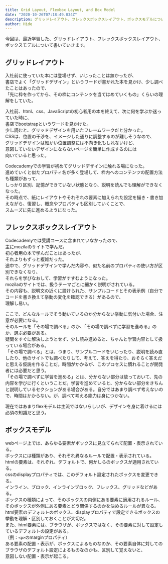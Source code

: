 ```yaml
---
title: Grid Layout, Flexbox Layout, and Box Model  
date: "2020-10-26T07:18:49.034Z"
description: グリッドレイアウト、フレックスボックスレイアウト、ボックスモデルについて。
author: Hide
---
```



今回は、最近学習した、グリッドレイアウト、フレックスボックスレイアウト、ボックスモデルについて書いていきます。

## グリッドレイアウト
入社前に使っていた本には登場せず、いじったことは無かったが、  
書店でよく「グリッドデザイン」というワードが書かれた本を見かけ、少し調べたことはあったので、  
「先に枠を作ってから、その枠にコンテンツを当てはめていくもの」くらいの理解をしていた。  

入社前、html、css、JavaScriptの初心者用の本を終えて、次に何を学ぶか迷っていた時に、  
書店でbootstrapというワードを見かけた。  
少し読むと、グリッドデザインを用いたフレームワークだと分かった。  
CSSは、位置の干渉を、イメージした通りに調整するのが難しそうなので、  
グリッドデザインは細かい位置調整には不向き化もしれないけど、  
意図していないデザインにならないページを簡単に作成するのには  
向いていると思った。

Codecademyでの学習が初めてグリッドデザインに触れる場になった。  
進めていくと似たプロパティ名が多く登場して、枠内へのコンテンツの配置方法も種類があって、  
しっかり区別、記憶ができていない状態となり、説明を読んでも理解ができなくなった。  
その時点で、紙にレイアウトやそれぞれの要素に加えられた設定を描き・書き加えながら、復習し、概念やプロパティも区別していくことで、  
スムーズに先に進めるようになった。  

## フレックスボックスレイアウト
Codecademyでは受講コースに含まれていなかったので、  
主にmozilaのサイトで学んだ。  
初心者用の本で学んだことはあったが、  
それよりもずっと複雑だった。  
途中で、グリッドデザインで学んだ内容や、似た名前のプロパティの使い方が区別できなくなり、  
それらを学びなおして、学習がすすむようになった。  
mozilaのサイトでは、扱うテーマごとに細かく説明がされている。  
その内容も、説明文の近くに設けられた、サンプルコードとその表示例（自分でコードを書き換えて挙動の変化を確認できる）があるので、  
理解し易い。  

ここで、どんなルールでそう動いているのか分からない挙動に気付いた場合、注意が必要になる。  
そのルールを「その場で調べる」のか、「その場で調べずに学習を進める」のか、選ぶ必要がある。  
疑問をすぐに解決しようとせず、少し読み進めると、ちゃんと学習内容として扱っている場合がある。  
「その場で調べる」とは、つまり、サンプルコードをいじったり、説明を読み直したり、他のサイトでも調べたりして、考えて、答えを得たり、おそらく答えだと思える仮説を作ることだ。時間がかかるが、このプロセスに慣れることが開発者には必要だと思う。  
「その場で調べずに学習を進める」とは、分からない部分は放っておいて、先の内容を学びに行くということだ。学習を進めていると、分からない部分をきちんと説明しているセクションがある場合がある。自分ではあまり調べず考えないので、時間はかからない。が、調べて考える能力は身につかない。  

現在ではあまりflexモデルは主流ではないらしいが、デザインを身に着けるには必須の知識だと思う。  

## ボックスモデル
webページ上では、あらゆる要素がボックスに見立てられて配置・表示されている。  
ボックスには種類があり、それぞれ異なるルールで配置・表示されている。  
htmlの要素は、それぞれ、デフォルトで、何かしらのボックスが適用されている。  
cssのdisplayプロパティでは、このデフォルト設定されたボックスを変更できる。  
インライン、ブロック、インラインブロック、フレックス、グリッドなどがある。  
ボックスの種類によって、そのボックスの内側にある要素に適用されるルール、そのボックスが外側にある要素とどう関係するのかを決めるルールが異なる。  
html要素のデフォルトのボックス、displayプロパティで設定できるボックスの挙動を理解・区別しておくことが大切だ。  
また、html要素には、ブラウザが、ボックスではなく、その要素に対して設定しているデフォルトの設定がある。  
（例：``<p>``のmarginプロパティ）  
ある要素の配置・表示が、ボックスによるものなのか、その要素自体に対してのブラウザのデフォルト設定によるものなのかも、区別して覚えないと、  
意図しない配置・表示が起こる。  
